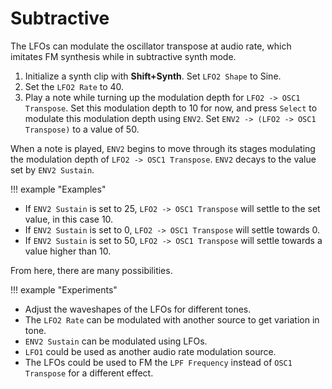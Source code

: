 # Subtractive

The LFOs can modulate the oscillator transpose at audio rate, which imitates FM synthesis while in subtractive synth mode.

1. Initialize a synth clip with **Shift+Synth**. Set `LFO2 Shape` to Sine.
1. Set the `LFO2 Rate` to 40.
1. Play a note while turning up the modulation depth for `LFO2 -> OSC1 Transpose`. Set this modulation depth to 10 for now, and press `Select` to modulate this modulation depth using `ENV2`. Set `ENV2 -> (LFO2 -> OSC1 Transpose)` to a value of 50.

When a note is played, `ENV2` begins to move through its stages modulating the modulation depth of `LFO2 -> OSC1 Transpose`. `ENV2` decays to the value set by `ENV2 Sustain`.

!!! example "Examples"
  - If `ENV2 Sustain` is set to 25, `LFO2 -> OSC1 Transpose` will settle to the set value, in this case 10.
  - If `ENV2 Sustain` is set to 0, `LFO2 -> OSC1 Transpose` will settle towards 0.
  - If `ENV2 Sustain` is set to 50, `LFO2 -> OSC1 Transpose` will settle towards a value higher than 10. 

From here, there are many possibilities.

!!! example "Experiments"
- Adjust the waveshapes of the LFOs for different tones.
- The `LFO2 Rate` can be modulated with another source to get variation in tone.
- `ENV2 Sustain` can be modulated using LFOs.
- `LFO1` could be used as another audio rate modulation source.
- The LFOs could be used to FM the `LPF Frequency` instead of `OSC1 Transpose` for a different effect. 
